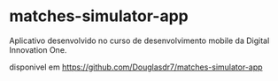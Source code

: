 # matches-simulator-app
Aplicativo desenvolvido no curso de desenvolvimento mobile da Digital Innovation One. 

disponivel em <https://github.com/Douglasdr7/matches-simulator-app> 
